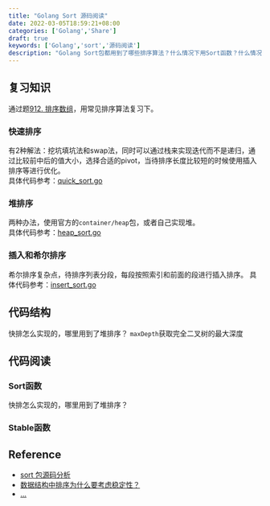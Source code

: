 ```yaml
---
title: "Golang Sort 源码阅读"
date: 2022-03-05T18:59:21+08:00
categories: ['Golang','Share']
draft: true
keywords: ['Golang','sort','源码阅读']
description: "Golang Sort包都用到了哪些排序算法？什么情况下用Sort函数？什么情况下用Stable函数？数据结构中排序为什么要考虑稳定性？"
---
```


## 复习知识
通过题[912. 排序数组](https://leetcode-cn.com/problems/sort-an-array/)，用常见排序算法复习下。
### 快速排序
有2种解法：挖坑填坑法和swap法，同时可以通过栈来实现迭代而不是递归，通过比较前中后的值大小，选择合适的pivot，当待排序长度比较短的时候使用插入排序等进行优化。        
具体代码参考：[quick_sort.go](https://github.com/biexiang/code-snippet/blob/main/sortalgo/quick_sort.go)

### 堆排序
两种办法，使用官方的`container/heap`包，或者自己实现堆。      
具体代码参考：[heap_sort.go](https://github.com/biexiang/code-snippet/blob/main/sortalgo/heap_sort.go)

### 插入和希尔排序
希尔排序复杂点，待排序列表分段，每段按照索引和前面的段进行插入排序。
具体代码参考：[insert_sort.go](https://github.com/biexiang/code-snippet/blob/main/sortalgo/insert_sort.go)

## 代码结构
快排怎么实现的，哪里用到了堆排序？
`maxDepth`获取完全二叉树的最大深度

## 代码阅读

### Sort函数
快排怎么实现的，哪里用到了堆排序？

### Stable函数


## Reference
* [sort 包源码分析](https://learnku.com/articles/30404)
* [数据结构中排序为什么要考虑稳定性？](https://www.zhihu.com/question/46809714)
* [...](https://zhuanlan.zhihu.com/p/97965012)